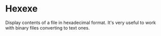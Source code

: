 # Hexexe
Display contents of a file in hexadecimal format. It's very useful to work with binary files converting to text ones.
